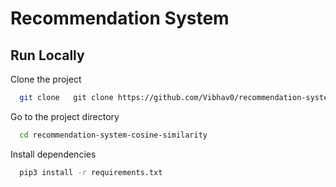 
# Recommendation System



## Run Locally

Clone the project

```bash
  git clone   git clone https://github.com/Vibhav0/recommendation-system-cosine-similarity.git
```

Go to the project directory

```bash
  cd recommendation-system-cosine-similarity
```

Install dependencies

```bash
  pip3 install -r requirements.txt
```
